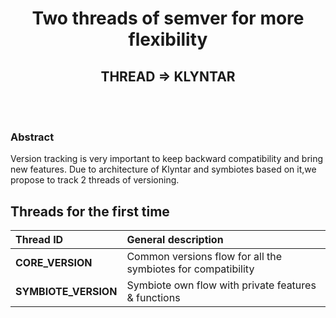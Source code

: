<div align="center">

# Two threads of semver for more flexibility
## THREAD => KLYNTAR

</div>

<br><br>

### <b>Abstract</b>

Version tracking is very important to keep backward compatibility and bring new features. Due to architecture of Klyntar and symbiotes based on it,we propose to track 2 threads of versioning.

## Threads for the first time

|     Thread ID     |                   General description                        |
|:------------------|:-------------------------------------------------------------|
| <b>CORE_VERSION</b>      | Common versions flow for all the symbiotes for compatibility |
| <b>SYMBIOTE_VERSION</b>  | Symbiote own flow with private features & functions          |